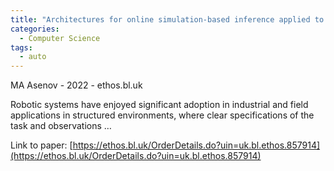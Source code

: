 ```yaml
---
title: "Architectures for online simulation-based inference applied to robot motion planning"
categories:
  - Computer Science
tags:
  - auto
---
```

MA Asenov - 2022 - ethos.bl.uk

Robotic systems have enjoyed significant adoption in industrial and field applications in structured environments, where clear specifications of the task and observations …

Link to paper: [https://ethos.bl.uk/OrderDetails.do?uin=uk.bl.ethos.857914](https://ethos.bl.uk/OrderDetails.do?uin=uk.bl.ethos.857914)
